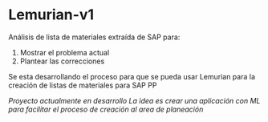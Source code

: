 # Lemurian-v1
Análisis de lista de materiales extraída de SAP para:
1. Mostrar el problema actual
2. Plantear las correcciones

Se esta desarrollando el proceso para que se pueda usar Lemurian para la creación de listas de materiales para SAP PP

*Proyecto actualmente en desarrollo*
*La idea es crear una aplicación con ML para facilitar el proceso de creación al area de planeación*
